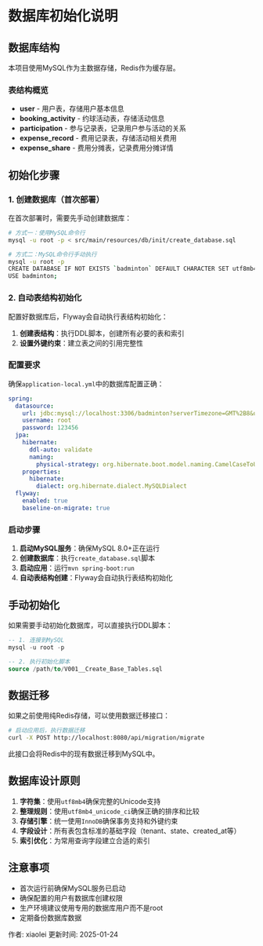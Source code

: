 # 数据库初始化说明

## 数据库结构

本项目使用MySQL作为主数据存储，Redis作为缓存层。

### 表结构概览

- **user** - 用户表，存储用户基本信息
- **booking_activity** - 约球活动表，存储活动信息
- **participation** - 参与记录表，记录用户参与活动的关系
- **expense_record** - 费用记录表，存储活动相关费用
- **expense_share** - 费用分摊表，记录费用分摊详情

## 初始化步骤

### 1. 创建数据库（首次部署）

在首次部署时，需要先手动创建数据库：

```bash
# 方式一：使用MySQL命令行
mysql -u root -p < src/main/resources/db/init/create_database.sql

# 方式二：MySQL命令行手动执行
mysql -u root -p
CREATE DATABASE IF NOT EXISTS `badminton` DEFAULT CHARACTER SET utf8mb4 DEFAULT COLLATE utf8mb4_unicode_ci;
USE badminton;
```

### 2. 自动表结构初始化

配置好数据库后，Flyway会自动执行表结构初始化：

1. **创建表结构**：执行DDL脚本，创建所有必要的表和索引
2. **设置外键约束**：建立表之间的引用完整性

### 配置要求

确保`application-local.yml`中的数据库配置正确：

```yaml
spring:
  datasource:
    url: jdbc:mysql://localhost:3306/badminton?serverTimezone=GMT%2B8&useUnicode=true&characterEncoding=utf-8&autoReconnect=true&failOverReadOnly=false&useSSL=false
    username: root
    password: 123456
  jpa:
    hibernate:
      ddl-auto: validate
      naming:
        physical-strategy: org.hibernate.boot.model.naming.CamelCaseToUnderscoresNamingStrategy
    properties:
      hibernate:
        dialect: org.hibernate.dialect.MySQLDialect
  flyway:
    enabled: true
    baseline-on-migrate: true
```

### 启动步骤

1. **启动MySQL服务**：确保MySQL 8.0+正在运行
2. **创建数据库**：执行`create_database.sql`脚本
3. **启动应用**：运行`mvn spring-boot:run`
4. **自动表结构创建**：Flyway会自动执行表结构初始化

## 手动初始化

如果需要手动初始化数据库，可以直接执行DDL脚本：

```sql
-- 1. 连接到MySQL
mysql -u root -p

-- 2. 执行初始化脚本
source /path/to/V001__Create_Base_Tables.sql
```

## 数据迁移

如果之前使用纯Redis存储，可以使用数据迁移接口：

```bash
# 启动应用后，执行数据迁移
curl -X POST http://localhost:8080/api/migration/migrate
```

此接口会将Redis中的现有数据迁移到MySQL中。

## 数据库设计原则

1. **字符集**：使用`utf8mb4`确保完整的Unicode支持
2. **整理规则**：使用`utf8mb4_unicode_ci`确保正确的排序和比较
3. **存储引擎**：统一使用`InnoDB`确保事务支持和外键约束
4. **字段设计**：所有表包含标准的基础字段（tenant、state、created_at等）
5. **索引优化**：为常用查询字段建立合适的索引

## 注意事项

- 首次运行前确保MySQL服务已启动
- 确保配置的用户有数据库创建权限
- 生产环境建议使用专用的数据库用户而不是root
- 定期备份数据库数据

作者: xiaolei
更新时间: 2025-01-24